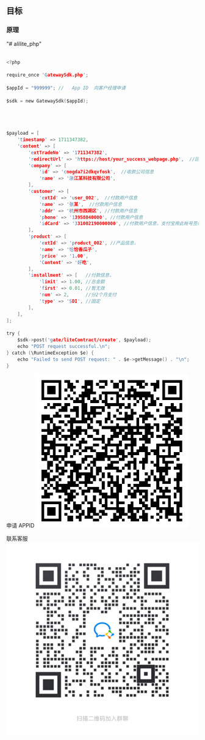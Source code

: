 ## 目标


### 原理
"# alilite_php" 

```c

<?php

require_once 'GatewaySdk.php';

$appId = "999999"; //   App ID  向客户经理申请

$sdk = new GatewaySdk($appId);




$payload = [
    'timestamp' => 1711347382,
    'content' => [
        'extTradeNo' => '1711347382',
        'redirectUrl' => 'https://host/your_success_webpage.php',  //回跳地址
        'company' => [
            'id' => 'cnogda7i2dkqvfosk',  //收款公司信息
            'name' => '浙江某科技有限公司',
        ],
        'customer' => [
            'extId' => 'user_002',  //付款用户信息
            'name' => '张某',  //付款用户信息
            'addr' => '杭州市西湖区', //付款用户信息
            'phone' => '13958040000', //付款用户信息
            'idCard' => '331002190000000', //付款用户信息，支付宝用此帐号签约收款
        ],
        'product' => [
            'extId' => 'product_002', //产品信息，
            'name' => '恰恰香瓜子',  
            'price' => '1.00',
            'Content' => '好吃',
        ],
        'installment' => [   //付款信息，
            'limit' => 1.00, //总金额
            'first' => 0.01, //暂无效
            'num' => 2,      //分2个月支付
            'type' => 'SDI', //固定
        ],
    ],
];

try {
    $sdk->post('gate/liteContract/create', $payload);
    echo "POST request successful.\n";
} catch (\RuntimeException $e) {
    echo "Failed to send POST request: " . $e->getMessage() . "\n";
}
```



申请 APPID
![申请 APPID](https://raw.githubusercontent.com/284851828/alilite_nodejs/main/github_8888.png)

联系客服
![联系客服](https://raw.githubusercontent.com/284851828/alilite_nodejs/main/wx.jpg)




